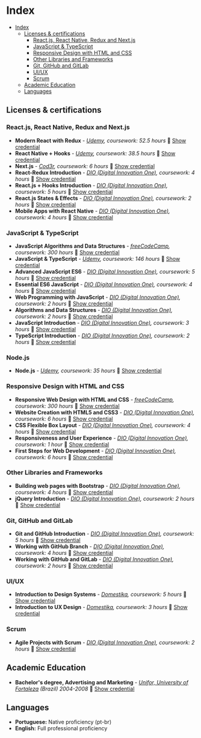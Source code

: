 # Index

- [Index](#index)
  - [Licenses & certifications](#licenses--certifications)
    - [React.js, React Native, Redux and Next.js](#reactjs-react-native-redux-and-nextjs)
    - [JavaScript & TypeScript](#javascript--typescript)
    - [Responsive Design with HTML and CSS](#responsive-design-with-html-and-css)
    - [Other Libraries and Frameworks](#other-libraries-and-frameworks)
    - [Git, GitHub and GitLab](#git-github-and-gitlab)
    - [UI/UX](#ui--ux)
    - [Scrum](#scrum)
  - [Academic Education](#academic-education)
  - [Languages](#languages)

## Licenses & certifications

### React.js, React Native, Redux and Next.js

- **Modern React with Redux** - _[Udemy](https://www.udemy.com/),_ _coursework: 52.5 hours_ :paperclip: [Show credential](https://www.udemy.com/certificate/UC-f530b52c-b9e0-42d2-899a-b57769d91ed2/)
- **React Native + Hooks** - _[Udemy](https://www.udemy.com/),_ _coursework: 38.5 hours_ :paperclip: [Show credential](https://www.udemy.com/certificate/UC-08fdeb93-3036-4ce0-9d6e-db3e3528d2e8/)
- **Next.js** - _[Cod3r](https://www.cod3r.com.br/),_ _coursework: 6 hours_ :paperclip: [Show credential](https://www.cod3r.com.br/certificates/nvrp1mpjqq)
- **React-Redux Introduction** - _[DIO (Digital Innovation One)](https://web.dio.me/browse),_ _coursework: 4 hours_ :paperclip: [Show credential](https://www.dio.me/certificate/7C69B46B/share)
- **React.js + Hooks Introduction** - _[DIO (Digital Innovation One)](https://web.dio.me/browse),_ _coursework: 5 hours_ :paperclip: [Show credential](https://www.dio.me/certificate/581784D4/share)
- **React.js States & Effects** - _[DIO (Digital Innovation One)](https://web.dio.me/browse),_ _coursework: 2 hours_ :paperclip: [Show credential](https://www.dio.me/certificate/7F7468CA/share)
- **Mobile Apps with React Native** - _[DIO (Digital Innovation One)](https://web.dio.me/browse),_ _coursework: 4 hours_ :paperclip: [Show credential](https://www.dio.me/certificate/0997087F/share)

### JavaScript & TypeScript

- **JavaScript Algorithms and Data Structures** - _[freeCodeCamp](https://www.freecodecamp.org/),_ _coursework: 300 hours_ :paperclip: [Show credential](https://www.freecodecamp.org/certification/thiagocabralcorreia/javascript-algorithms-and-data-structures)
- **JavaScript & TypeScript** - _[Udemy](https://www.udemy.com/),_ _coursework: 146 hours_ :paperclip: [Show credential](https://udemy-certificate.s3.amazonaws.com/pdf/UC-003083e2-da8f-4356-90b6-ac0d69d72165.pdf)
- **Advanced JavaScript ES6** - _[DIO (Digital Innovation One)](https://web.dio.me/browse),_ _coursework: 5 hours_ :paperclip: [Show credential](https://www.dio.me/certificate/E2D90B5E/share)
- **Essential ES6 JavaScript** - _[DIO (Digital Innovation One)](https://web.dio.me/browse),_ _coursework: 4 hours_ :paperclip: [Show credential](https://www.dio.me/certificate/DF5FBE05/share)
- **Web Programming with JavaScript** - _[DIO (Digital Innovation One)](https://web.dio.me/browse),_ _coursework: 2 hours_ :paperclip: [Show credential](https://www.dio.me/certificate/CE61D5EE/share)
- **Algorithms and Data Structures** - _[DIO (Digital Innovation One)](https://web.dio.me/browse),_ _coursework: 2 hours_ :paperclip: [Show credential](https://www.dio.me/certificate/4B71913F/share)
- **JavaScript Introduction** - _[DIO (Digital Innovation One)](https://web.dio.me/browse),_ _coursework: 3 hours_ :paperclip: [Show credential](https://www.dio.me/certificate/F561EEC0/share)
- **TypeScript Introduction** - _[DIO (Digital Innovation One)](https://web.dio.me/browse),_ _coursework: 2 hours_ :paperclip: [Show credential](https://www.dio.me/certificate/C35B63A0/share)

### Node.js

- **Node.js** - _[Udemy](https://www.udemy.com/),_ _coursework: 35 hours_ :paperclip: [Show credential](https://udemy-certificate.s3.amazonaws.com/image/UC-0709ce25-6537-473a-997b-df1c1614da97.jpg?v=1681903667000)

### Responsive Design with HTML and CSS

- **Responsive Web Design with HTML and CSS** - _[freeCodeCamp](https://www.freecodecamp.org/),_ _coursework: 300 hours_ :paperclip: [Show credential](https://www.freecodecamp.org/certification/thiagocabralcorreia/responsive-web-design)
- **Website Creation with HTML5 and CSS3** - _[DIO (Digital Innovation One)](https://web.dio.me/browse),_ _coursework: 6 hours_ :paperclip: [Show credential](https://www.dio.me/certificate/0FDEBABB/share)
- **CSS Flexible Box Layout** - _[DIO (Digital Innovation One)](https://web.dio.me/browse),_ _coursework: 4 hours_ :paperclip: [Show credential](https://www.dio.me/certificate/9E261E48/share)
- **Responsiveness and User Experience** - _[DIO (Digital Innovation One)](https://web.dio.me/browse),_ _coursework: 1 hour_ :paperclip: [Show credential](https://www.dio.me/certificate/E0738941/share)
- **First Steps for Web Development** - _[DIO (Digital Innovation One)](https://web.dio.me/browse),_ _coursework: 6 hours_ :paperclip: [Show credential](https://www.dio.me/certificate/5CD4E20F/share)

### Other Libraries and Frameworks

- **Building web pages with Bootstrap** - _[DIO (Digital Innovation One)](https://web.dio.me/browse),_ _coursework: 4 hours_ :paperclip: [Show credential](https://www.dio.me/certificate/4DB3D461/share)
- **jQuery Introduction** - _[DIO (Digital Innovation One)](https://web.dio.me/browse),_ _coursework: 2 hours_ :paperclip: [Show credential](https://www.dio.me/certificate/16B7211A/share)

### Git, GitHub and GitLab

- **Git and GitHub Introduction** - _[DIO (Digital Innovation One)](https://web.dio.me/browse),_ _coursework: 5 hours_ :paperclip: [Show credential](https://www.dio.me/certificate/5CB80503/share)
- **Working with GitHub Branch** - _[DIO (Digital Innovation One)](https://web.dio.me/browse),_ _coursework: 4 hours_ :paperclip: [Show credential](https://www.dio.me/certificate/2BF41D03/share)
- **Working with GitHub and GitLab** - _[DIO (Digital Innovation One)](https://web.dio.me/browse),_ _coursework: 2 hours_ :paperclip: [Show credential](https://www.dio.me/certificate/45531E7B/share)

### UI/UX

- **Introduction to Design Systems** - _[Domestika](https://www.domestika.org),_ _coursework: 5 hours_ :paperclip: [Show credential](https://www.domestika.org/en/certificates/27c5cbe82f6eba0728e56852f7251d0d)
- **Introduction to UX Design** - _[Domestika](https://www.domestika.org),_ _coursework: 3 hours_ :paperclip: [Show credential](https://www.domestika.org/en/certificates/37558c09717528bef1db19cdee1d6c95)

### Scrum

- **Agile Projects with Scrum** - _[DIO (Digital Innovation One)](https://web.dio.me/browse),_ _coursework: 2 hours_ :paperclip:
  [Show credential](https://www.dio.me/certificate/D5E81644/share)

## Academic Education

- **Bachelor's degree, Advertising and Marketing** - _[Unifor, University of Fortaleza](https://www.unifor.br/) (Brazil) 2004-2008_ :paperclip:
  [Show credential](https://github.com/thiagocabralcorreia/certifications/blob/main/public/bachelor.png)

## Languages

- **Portuguese:** Native proficiency (pt-br)
- **English:** Full professional proficiency
